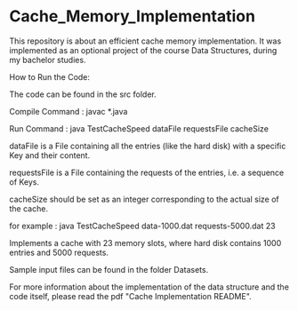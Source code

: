 # Cache_Memory_Implementation
This repository is about an efficient cache memory implementation. It was implemented as an optional project of the course Data Structures, during my bachelor studies.

How to Run the Code:

The code can be found in the src folder. 

Compile Command : javac *.java

Run Command : java TestCacheSpeed dataFile requestsFile cacheSize

dataFile is a File containing all the entries (like the hard disk) with a specific Key and their content.

requestsFile is a File containing the requests of the entries, i.e. a sequence of Keys.

cacheSize should be set as an integer corresponding to the actual size of the cache.

for example : java TestCacheSpeed data-1000.dat  requests-5000.dat 23

Implements a cache with 23 memory slots, where hard disk contains 1000 entries and 5000 requests.

Sample input files can be found in the folder Datasets. 

For more information about the implementation of the data structure and the code itself, please read the pdf "Cache Implementation README".
